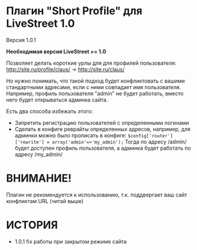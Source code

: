 Плагин "Short Profile" для LiveStreet 1.0
=========================================
Версия 1.0.1

**Необходимая версия LiveStreet >= 1.0**

Позволяет делать короткие урлы для для профилей пользователя: http://site.ru/profile/claus/ -> http://site.ru/claus/

Но нужно понимать, что такой подход будет конфликтовать с вашими стандартными адресами, если с ними совпадает имя пользователя.
Например, профиль пользователя "admin" не будет работать, вместо него будет открываться админка сайта.

Есть два способа избежать этого:
* Запретить регистрацию пользователей с определенными логинами
* Сделать в конфиге реврайты определенных адресов, например, для админки можно было прописать в конфиге: `$config['router']['rewrite'] = array('admin'=>'my_admin');`
	Тогда по адресу /admin/ будет доступен профиль пользователя, а админка будет работать по адресу /my_admin/


ВНИМАНИЕ!
=========
Плагин не рекомендуется к использованию, т.к. поддвергает ваш сайт конфликтам URL (читай выше)


ИСТОРИЯ
=========
* 1.0.1 fix работы при закрытом режиме сайта